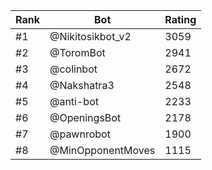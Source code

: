Rank|Bot|Rating
---|---|---
#1|@Nikitosikbot_v2|3059
#2|@ToromBot|2941
#3|@colinbot|2672
#4|@Nakshatra3|2548
#5|@anti-bot|2233
#6|@OpeningsBot|2178
#7|@pawnrobot|1900
#8|@MinOpponentMoves|1115
